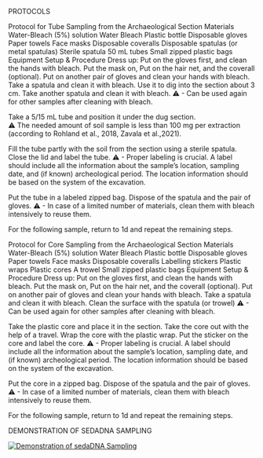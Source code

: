 PROTOCOLS

Protocol for Tube Sampling from the Archaeological Section
Materials
Water-Bleach (5%) solution
Water
Bleach
Plastic bottle
Disposable gloves
Paper towels
Face masks
Disposable coveralls
Disposable spatulas (or metal spatulas)
Sterile spatula
50 mL tubes
Small zipped plastic bags
Equipment Setup & Procedure
Dress up:
Put on the gloves first, and clean the hands with bleach.
Put the mask on,
Put on the hair net, and the coverall (optional).
Put on another pair of gloves and clean your hands with bleach.
Take a spatula and clean it with bleach.
Use it to dig into the section about 3 cm.
Take another spatula and clean it with bleach.
⚠ - Can be used again for other samples after cleaning with bleach.


Take a 5/15 mL tube and position it under the dug section.		
⚠ The needed amount of soil sample is less than 100 mg per extraction (according to Rohland et al., 2018, Zavala et al.,2021).


Fill the tube partly with the soil from the section using a sterile spatula.
Close the lid and label the tube.
⚠ - Proper labeling is crucial. A label should include all the information about the sample’s location, sampling date, and (if known) archeological period.  The location information should be based on the system of the excavation.


Put the tube in a labeled zipped bag.
Dispose of the spatula and the pair of gloves.
⚠ - In case of a limited number of materials, clean them with bleach intensively to reuse them.


For the following sample, return to 1d and repeat the remaining steps.



Protocol for Core Sampling from the Archaeological Section
Materials
Water-Bleach (5%) solution
Water
Bleach
Plastic bottle
Disposable gloves
Paper towels
Face masks
Disposable coveralls
Labelling stickers
Plastic wraps
Plastic cores
A trowel
Small zipped plastic bags
Equipment Setup & Procedure
Dress up:
Put on the gloves first, and clean the hands with bleach.
Put the mask on,
Put on the hair net, and the coverall (optional).
Put on another pair of gloves and clean your hands with bleach.
Take a spatula and clean it with bleach.
Clean the surface with the spatula (or trowel)
⚠ - Can be used again for other samples after cleaning with bleach.


Take the plastic core and place it in the section.
Take the core out with the help of a travel.
Wrap the core with the plastic wrap.
Put the sticker on the core and label the core.
⚠ - Proper labeling is crucial. A label should include all the information about the sample’s location, sampling date, and (if known) archeological period. The location information should be based on the system of the excavation.


Put the core in a zipped bag.
Dispose of the spatula and the pair of gloves.
⚠ - In case of a limited number of materials, clean them with bleach intensively to reuse them.


For the following sample, return to 1d and repeat the remaining steps.




DEMONSTRATION OF SEDADNA SAMPLING

[![Demonstration of sedaDNA Sampling ](https://img.youtube.com/vi/hxuLrLJvKHk/0.jpg)](https://www.youtube.com/watch?v=hxuLrLJvKHk)
